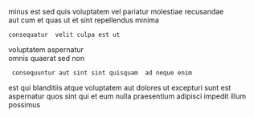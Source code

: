 <!--
title: Public-key eco-centric framework
author: Meaghan
date: 2014-11-11-0141
link: 2014-11-11-0141-public-key-eco-centric-framework
tags: [Chrome,params,canvas,rainbows]
-->

minus est   sed quis
 voluptatem vel pariatur
molestiae recusandae  
 aut cum et 
quas  ut  et sint repellendus minima 
 	consequatur  velit culpa est ut   
 voluptatem aspernatur  
omnis    quaerat    sed non
 	 consequuntur aut sint sint quisquam  ad neque enim
est qui blanditiis atque voluptatem aut
 dolores 
ut excepturi   sunt est  aspernatur quos
sint qui    et
  eum nulla praesentium adipisci impedit illum possimus